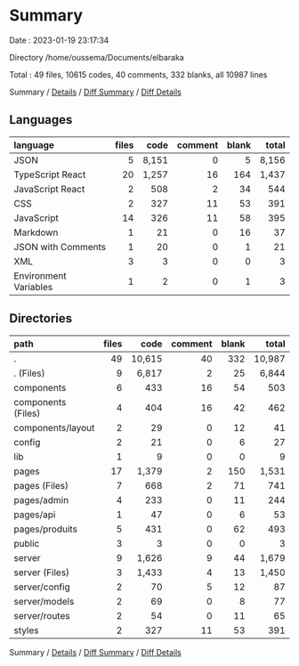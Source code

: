 # Summary

Date : 2023-01-19 23:17:34

Directory /home/oussema/Documents/elbaraka

Total : 49 files,  10615 codes, 40 comments, 332 blanks, all 10987 lines

Summary / [Details](details.md) / [Diff Summary](diff.md) / [Diff Details](diff-details.md)

## Languages
| language | files | code | comment | blank | total |
| :--- | ---: | ---: | ---: | ---: | ---: |
| JSON | 5 | 8,151 | 0 | 5 | 8,156 |
| TypeScript React | 20 | 1,257 | 16 | 164 | 1,437 |
| JavaScript React | 2 | 508 | 2 | 34 | 544 |
| CSS | 2 | 327 | 11 | 53 | 391 |
| JavaScript | 14 | 326 | 11 | 58 | 395 |
| Markdown | 1 | 21 | 0 | 16 | 37 |
| JSON with Comments | 1 | 20 | 0 | 1 | 21 |
| XML | 3 | 3 | 0 | 0 | 3 |
| Environment Variables | 1 | 2 | 0 | 1 | 3 |

## Directories
| path | files | code | comment | blank | total |
| :--- | ---: | ---: | ---: | ---: | ---: |
| . | 49 | 10,615 | 40 | 332 | 10,987 |
| . (Files) | 9 | 6,817 | 2 | 25 | 6,844 |
| components | 6 | 433 | 16 | 54 | 503 |
| components (Files) | 4 | 404 | 16 | 42 | 462 |
| components/layout | 2 | 29 | 0 | 12 | 41 |
| config | 2 | 21 | 0 | 6 | 27 |
| lib | 1 | 9 | 0 | 0 | 9 |
| pages | 17 | 1,379 | 2 | 150 | 1,531 |
| pages (Files) | 7 | 668 | 2 | 71 | 741 |
| pages/admin | 4 | 233 | 0 | 11 | 244 |
| pages/api | 1 | 47 | 0 | 6 | 53 |
| pages/produits | 5 | 431 | 0 | 62 | 493 |
| public | 3 | 3 | 0 | 0 | 3 |
| server | 9 | 1,626 | 9 | 44 | 1,679 |
| server (Files) | 3 | 1,433 | 4 | 13 | 1,450 |
| server/config | 2 | 70 | 5 | 12 | 87 |
| server/models | 2 | 69 | 0 | 8 | 77 |
| server/routes | 2 | 54 | 0 | 11 | 65 |
| styles | 2 | 327 | 11 | 53 | 391 |

Summary / [Details](details.md) / [Diff Summary](diff.md) / [Diff Details](diff-details.md)